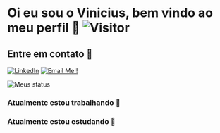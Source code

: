# Oi eu sou o Vinicius, bem vindo ao meu perfil 💛 ![Visitor](https://visitor-badge.laobi.icu/badge?page_id=souovan.repoName)

## Entre em contato 🖖 

<!--
[<img align="left" alt="Vinicius Antonio do Nascimento  | LinkedIn" width="22px" style="background-color: blue" src="https://cdn.jsdelivr.net/npm/simple-icons@v3/icons/linkedin.svg" />](https://www.linkedin.com/in/viniciusanascimento/)
-->

<a href="https://www.linkedin.com/in/viniciusanascimento/">![LinkedIn](https://img.shields.io/badge/LinkedIn-0077B5?style=for-the-badge&logo=linkedin&logoColor=white)</a>
<a href="mailto:vinicius.nascimento05@gmail.com">![Email Me!!](https://img.shields.io/badge/Gmail-D14836?style=for-the-badge&logo=gmail&logoColor=white)</a>

![Meus status](https://github-readme-stats.vercel.app/api?username=souovan&show_icons=true&theme=dracula)

### Atualmente estou trabalhando 👷


### Atualmente estou estudando 🌱












